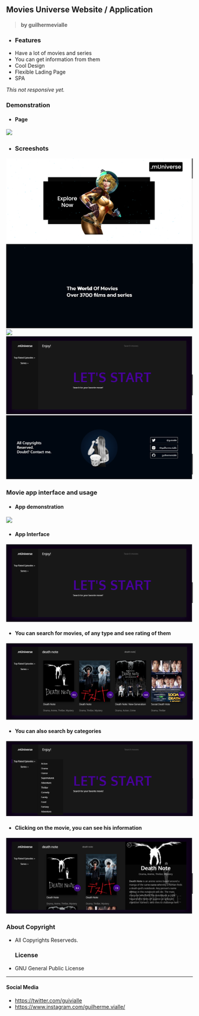 ## Movies Universe Website / Application

> #### by guilhermevialle

-   ### Features
- Have a lot of movies and series
- You can get information from them
- Cool Design
- Flexible Lading Page 
- SPA

*This not responsive yet.* 

   ### Demonstration
   
   - #### Page
   ![](https://github.com/guilhermevialle/MoviesUniverse/blob/main/Movies%20Universe/Gif/gif1.gif)
   
   - ### Screeshots
   ![](https://github.com/guilhermevialle/MoviesUniverse/blob/main/Movies%20Universe/Screenshot/capture.png)
   ![](https://github.com/guilhermevialle/MoviesUniverse/blob/main/Movies%20Universe/Screenshot/capture2.png)
   ![](https://github.com/guilhermevialle/MoviesUniverse/blob/main/Movies%20Universe/Screenshot/captur3.png)
   ![](https://github.com/guilhermevialle/MoviesUniverse/blob/main/Movies%20Universe/Screenshot/capture4.png)
   ![](https://github.com/guilhermevialle/MoviesUniverse/blob/main/Movies%20Universe/Screenshot/capture8.png)
	
   ### Movie app interface and usage
   
   - #### App demonstration
   ![](https://github.com/guilhermevialle/MoviesUniverse/blob/main/Movies%20Universe/Gif/gif2teste.gif)
   
   - #### App Interface
   ![](https://github.com/guilhermevialle/MoviesUniverse/blob/main/Movies%20Universe/Screenshot/capture4.png)
   
   - #### You can search for movies, of any type and see rating of them
   
   ![](https://github.com/guilhermevialle/MoviesUniverse/blob/main/Movies%20Universe/Screenshot/capture5.png)
   
   - #### You can also search by categories
   ![](https://github.com/guilhermevialle/MoviesUniverse/blob/main/Movies%20Universe/Screenshot/capture7porra.png)

   - #### Clicking on the movie, you can see his information
   ![](https://github.com/guilhermevialle/MoviesUniverse/blob/main/Movies%20Universe/Screenshot/capture6.png)
### About Copyright
- All Copyrights Reserveds.

   ### License

-   GNU General Public License

------------

#### Social Media

- https://twitter.com/guivialle
- https://www.instagram.com/guilherme.vialle/
